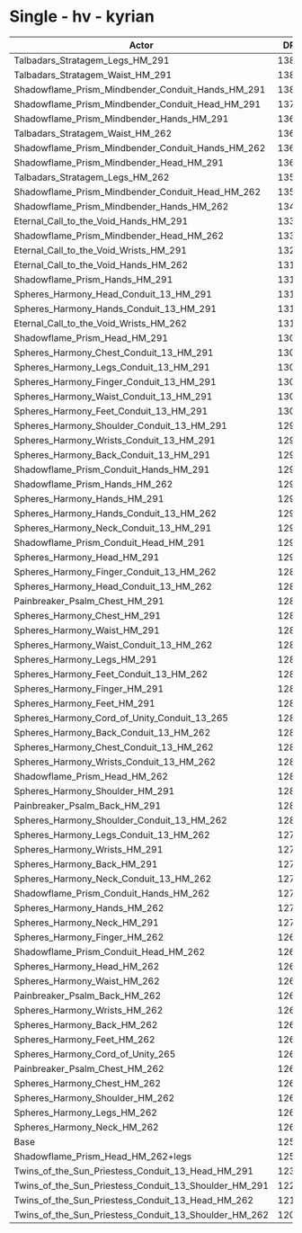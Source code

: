 # Single - hv - kyrian
| Actor | DPS | Increase |
|---|:---:|:---:|
|Talbadars_Stratagem_Legs_HM_291|13838|9.98%|
|Talbadars_Stratagem_Waist_HM_291|13836|9.97%|
|Shadowflame_Prism_Mindbender_Conduit_Hands_HM_291|13828|9.91%|
|Shadowflame_Prism_Mindbender_Conduit_Head_HM_291|13797|9.66%|
|Shadowflame_Prism_Mindbender_Hands_HM_291|13642|8.42%|
|Talbadars_Stratagem_Waist_HM_262|13630|8.33%|
|Shadowflame_Prism_Mindbender_Conduit_Hands_HM_262|13621|8.26%|
|Shadowflame_Prism_Mindbender_Head_HM_291|13618|8.23%|
|Talbadars_Stratagem_Legs_HM_262|13583|7.96%|
|Shadowflame_Prism_Mindbender_Conduit_Head_HM_262|13543|7.64%|
|Shadowflame_Prism_Mindbender_Hands_HM_262|13441|6.83%|
|Eternal_Call_to_the_Void_Hands_HM_291|13385|6.39%|
|Shadowflame_Prism_Mindbender_Head_HM_262|13365|6.23%|
|Eternal_Call_to_the_Void_Wrists_HM_291|13248|5.30%|
|Eternal_Call_to_the_Void_Hands_HM_262|13192|4.85%|
|Shadowflame_Prism_Hands_HM_291|13127|4.34%|
|Spheres_Harmony_Head_Conduit_13_HM_291|13114|4.23%|
|Spheres_Harmony_Hands_Conduit_13_HM_291|13112|4.21%|
|Eternal_Call_to_the_Void_Wrists_HM_262|13101|4.12%|
|Shadowflame_Prism_Head_HM_291|13096|4.09%|
|Spheres_Harmony_Chest_Conduit_13_HM_291|13061|3.81%|
|Spheres_Harmony_Legs_Conduit_13_HM_291|13038|3.63%|
|Spheres_Harmony_Finger_Conduit_13_HM_291|13036|3.61%|
|Spheres_Harmony_Waist_Conduit_13_HM_291|13031|3.57%|
|Spheres_Harmony_Feet_Conduit_13_HM_291|13029|3.55%|
|Spheres_Harmony_Shoulder_Conduit_13_HM_291|12994|3.28%|
|Spheres_Harmony_Wrists_Conduit_13_HM_291|12970|3.09%|
|Spheres_Harmony_Back_Conduit_13_HM_291|12964|3.04%|
|Shadowflame_Prism_Conduit_Hands_HM_291|12950|2.92%|
|Shadowflame_Prism_Hands_HM_262|12933|2.79%|
|Spheres_Harmony_Hands_HM_291|12928|2.75%|
|Spheres_Harmony_Hands_Conduit_13_HM_262|12923|2.71%|
|Spheres_Harmony_Neck_Conduit_13_HM_291|12919|2.68%|
|Shadowflame_Prism_Conduit_Head_HM_291|12918|2.67%|
|Spheres_Harmony_Head_HM_291|12907|2.58%|
|Spheres_Harmony_Finger_Conduit_13_HM_262|12885|2.41%|
|Spheres_Harmony_Head_Conduit_13_HM_262|12874|2.32%|
|Painbreaker_Psalm_Chest_HM_291|12866|2.26%|
|Spheres_Harmony_Chest_HM_291|12862|2.23%|
|Spheres_Harmony_Waist_HM_291|12851|2.14%|
|Spheres_Harmony_Waist_Conduit_13_HM_262|12848|2.12%|
|Spheres_Harmony_Legs_HM_291|12843|2.08%|
|Spheres_Harmony_Feet_Conduit_13_HM_262|12842|2.07%|
|Spheres_Harmony_Finger_HM_291|12840|2.06%|
|Spheres_Harmony_Feet_HM_291|12835|2.01%|
|Spheres_Harmony_Cord_of_Unity_Conduit_13_265|12831|1.98%|
|Spheres_Harmony_Back_Conduit_13_HM_262|12829|1.97%|
|Spheres_Harmony_Chest_Conduit_13_HM_262|12828|1.96%|
|Spheres_Harmony_Wrists_Conduit_13_HM_262|12821|1.90%|
|Shadowflame_Prism_Head_HM_262|12807|1.79%|
|Spheres_Harmony_Shoulder_HM_291|12804|1.77%|
|Painbreaker_Psalm_Back_HM_291|12803|1.76%|
|Spheres_Harmony_Shoulder_Conduit_13_HM_262|12801|1.74%|
|Spheres_Harmony_Legs_Conduit_13_HM_262|12793|1.68%|
|Spheres_Harmony_Wrists_HM_291|12793|1.68%|
|Spheres_Harmony_Back_HM_291|12782|1.59%|
|Spheres_Harmony_Neck_Conduit_13_HM_262|12776|1.54%|
|Shadowflame_Prism_Conduit_Hands_HM_262|12760|1.42%|
|Spheres_Harmony_Hands_HM_262|12735|1.21%|
|Spheres_Harmony_Neck_HM_291|12733|1.20%|
|Spheres_Harmony_Finger_HM_262|12691|0.87%|
|Shadowflame_Prism_Conduit_Head_HM_262|12687|0.84%|
|Spheres_Harmony_Head_HM_262|12680|0.78%|
|Spheres_Harmony_Waist_HM_262|12661|0.63%|
|Painbreaker_Psalm_Back_HM_262|12657|0.60%|
|Spheres_Harmony_Wrists_HM_262|12650|0.54%|
|Spheres_Harmony_Back_HM_262|12645|0.50%|
|Spheres_Harmony_Feet_HM_262|12643|0.48%|
|Spheres_Harmony_Cord_of_Unity_265|12638|0.45%|
|Painbreaker_Psalm_Chest_HM_262|12636|0.43%|
|Spheres_Harmony_Chest_HM_262|12631|0.39%|
|Spheres_Harmony_Shoulder_HM_262|12615|0.27%|
|Spheres_Harmony_Legs_HM_262|12611|0.23%|
|Spheres_Harmony_Neck_HM_262|12602|0.16%|
|Base|12582|0.00%|
|Shadowflame_Prism_Head_HM_262+legs|12577|-0.04%|
|Twins_of_the_Sun_Priestess_Conduit_13_Head_HM_291|12363|-1.74%|
|Twins_of_the_Sun_Priestess_Conduit_13_Shoulder_HM_291|12270|-2.48%|
|Twins_of_the_Sun_Priestess_Conduit_13_Head_HM_262|12140|-3.51%|
|Twins_of_the_Sun_Priestess_Conduit_13_Shoulder_HM_262|12090|-3.91%|
